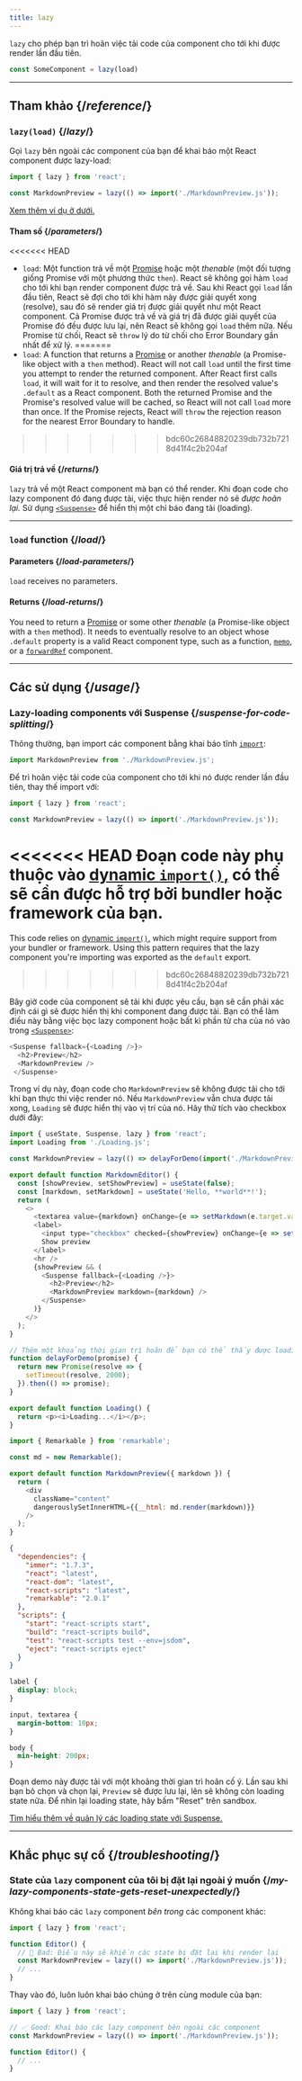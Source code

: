 ```yaml
---
title: lazy
---
```


<Intro>

`lazy` cho phép bạn trì hoãn việc tải code của component cho tới khi được render lần đầu tiên.

```js
const SomeComponent = lazy(load)
```

</Intro>

<InlineToc />

---

## Tham khảo {/*reference*/}

### `lazy(load)` {/*lazy*/}

Gọi `lazy` bên ngoài các component của bạn để khai báo một React component được lazy-load:

```js
import { lazy } from 'react';

const MarkdownPreview = lazy(() => import('./MarkdownPreview.js'));
```

[Xem thêm ví dụ ở dưới.](#usage)

#### Tham số {/*parameters*/}

<<<<<<< HEAD
* `load`: Một function trả về một [Promise](https://developer.mozilla.org/en-US/docs/Web/JavaScript/Reference/Global_Objects/Promise) hoặc một *thenable* (một đối tượng giống Promise với một phương thức `then`). React sẽ không gọi hàm `load` cho tới khi bạn render component được trả về. Sau khi React gọi `load` lần đầu tiên, React sẽ đợi cho tới khi hàm này được giải quyết xong (resolve), sau đó sẽ render giá trị được giải quyết như một React component. Cả Promise được trả về và giá trị đã được giải quyết của Promise đó đều được lưu lại, nên React sẽ không gọi `load` thêm nữa. Nếu Promise từ chối, React sẽ `throw` lý do từ chối cho Error Boundary gần nhất để xử lý.
=======
* `load`: A function that returns a [Promise](https://developer.mozilla.org/en-US/docs/Web/JavaScript/Reference/Global_Objects/Promise) or another *thenable* (a Promise-like object with a `then` method). React will not call `load` until the first time you attempt to render the returned component. After React first calls `load`, it will wait for it to resolve, and then render the resolved value's `.default` as a React component. Both the returned Promise and the Promise's resolved value will be cached, so React will not call `load` more than once. If the Promise rejects, React will `throw` the rejection reason for the nearest Error Boundary to handle.
>>>>>>> bdc60c26848820239db732b7218d41f4c2b204af

#### Giá trị trả về {/*returns*/}

`lazy` trả về một React component mà bạn có thể render. Khi đoạn code cho lazy component đó đang được tải, việc thực hiện render nó sẽ *được hoãn lại.* Sử dụng [`<Suspense>`](/reference/react/Suspense) để hiển thị một chỉ báo đang tải (loading).

---

### `load` function {/*load*/}

#### Parameters {/*load-parameters*/}

`load` receives no parameters.

#### Returns {/*load-returns*/}

You need to return a [Promise](https://developer.mozilla.org/en-US/docs/Web/JavaScript/Reference/Global_Objects/Promise) or some other *thenable* (a Promise-like object with a `then` method). It needs to eventually resolve to an object whose `.default` property is a valid React component type, such as a function, [`memo`](/reference/react/memo), or a [`forwardRef`](/reference/react/forwardRef) component.

---

## Các sử dụng {/*usage*/}

### Lazy-loading components với Suspense {/*suspense-for-code-splitting*/}

Thông thường, bạn import các component bằng khai báo tĩnh [`import`](https://developer.mozilla.org/en-US/docs/Web/JavaScript/Reference/Statements/import):

```js
import MarkdownPreview from './MarkdownPreview.js';
```

Để trì hoãn việc tải code của component cho tới khi nó được render lần đầu tiên, thay thế import với:

```js
import { lazy } from 'react';

const MarkdownPreview = lazy(() => import('./MarkdownPreview.js'));
```

<<<<<<< HEAD
Đoạn code này phụ thuộc vào [dynamic `import()`,](https://developer.mozilla.org/en-US/docs/Web/JavaScript/Reference/Operators/import) có thể sẽ cần được hỗ trợ bởi bundler hoặc framework của bạn.
=======
This code relies on [dynamic `import()`,](https://developer.mozilla.org/en-US/docs/Web/JavaScript/Reference/Operators/import) which might require support from your bundler or framework. Using this pattern requires that the lazy component you're importing was exported as the `default` export.
>>>>>>> bdc60c26848820239db732b7218d41f4c2b204af

Bây giờ code của component sẽ tải khi được yêu cầu, bạn sẽ cần phải xác định cái gì sẽ được hiển thị khi component đang được tải. Bạn có thể làm điều này bằng việc bọc lazy component hoặc bất kì phần tử cha của nó vào trong [`<Suspense>`](/reference/react/Suspense):

```js {1,4}
<Suspense fallback={<Loading />}>
  <h2>Preview</h2>
  <MarkdownPreview />
 </Suspense>
```

Trong ví dụ này, đoạn code cho `MarkdownPreview` sẽ không được tải cho tới khi bạn thực thi việc render nó. Nếu `MarkdownPreview` vẫn chưa được tải xong, `Loading` sẽ được hiển thị vào vị trí của nó. Hãy thử tích vào checkbox dưới đây:

<Sandpack>

```js App.js
import { useState, Suspense, lazy } from 'react';
import Loading from './Loading.js';

const MarkdownPreview = lazy(() => delayForDemo(import('./MarkdownPreview.js')));

export default function MarkdownEditor() {
  const [showPreview, setShowPreview] = useState(false);
  const [markdown, setMarkdown] = useState('Hello, **world**!');
  return (
    <>
      <textarea value={markdown} onChange={e => setMarkdown(e.target.value)} />
      <label>
        <input type="checkbox" checked={showPreview} onChange={e => setShowPreview(e.target.checked)} />
        Show preview
      </label>
      <hr />
      {showPreview && (
        <Suspense fallback={<Loading />}>
          <h2>Preview</h2>
          <MarkdownPreview markdown={markdown} />
        </Suspense>
      )}
    </>
  );
}

// Thêm một khoảng thời gian trì hoãn để bạn có thể thấy được loading state
function delayForDemo(promise) {
  return new Promise(resolve => {
    setTimeout(resolve, 2000);
  }).then(() => promise);
}
```

```js Loading.js
export default function Loading() {
  return <p><i>Loading...</i></p>;
}
```

```js MarkdownPreview.js
import { Remarkable } from 'remarkable';

const md = new Remarkable();

export default function MarkdownPreview({ markdown }) {
  return (
    <div
      className="content"
      dangerouslySetInnerHTML={{__html: md.render(markdown)}}
    />
  );
}
```

```json package.json hidden
{
  "dependencies": {
    "immer": "1.7.3",
    "react": "latest",
    "react-dom": "latest",
    "react-scripts": "latest",
    "remarkable": "2.0.1"
  },
  "scripts": {
    "start": "react-scripts start",
    "build": "react-scripts build",
    "test": "react-scripts test --env=jsdom",
    "eject": "react-scripts eject"
  }
}
```

```css
label {
  display: block;
}

input, textarea {
  margin-bottom: 10px;
}

body {
  min-height: 200px;
}
```

</Sandpack>

Đoạn demo này được tải với một khoảng thời gian trì hoãn cố ý. Lần sau khi bạn bỏ chọn và chọn lại, `Preview` sẽ được lưu lại, lên sẽ không còn loading state nữa. Để nhìn lại loading state, hãy bấm "Reset" trên sandbox.

[Tìm hiểu thêm về quản lý các loading state với Suspense.](/reference/react/Suspense)

---

## Khắc phục sự cố {/*troubleshooting*/}

### State của `lazy` component của tôi bị đặt lại ngoài ý muốn {/*my-lazy-components-state-gets-reset-unexpectedly*/}

Không khai báo các `lazy` component *bên trong* các component khác:

```js {4-5}
import { lazy } from 'react';

function Editor() {
  // 🔴 Bad: Điều này sẽ khiến các state bị đặt lại khi render lại
  const MarkdownPreview = lazy(() => import('./MarkdownPreview.js'));
  // ...
}
```

Thay vào đó, luôn luôn khai báo chúng ở trên cùng module của bạn:

```js {3-4}
import { lazy } from 'react';

// ✅ Good: Khai báo các lazy component bên ngoài các component
const MarkdownPreview = lazy(() => import('./MarkdownPreview.js'));

function Editor() {
  // ...
}
```
